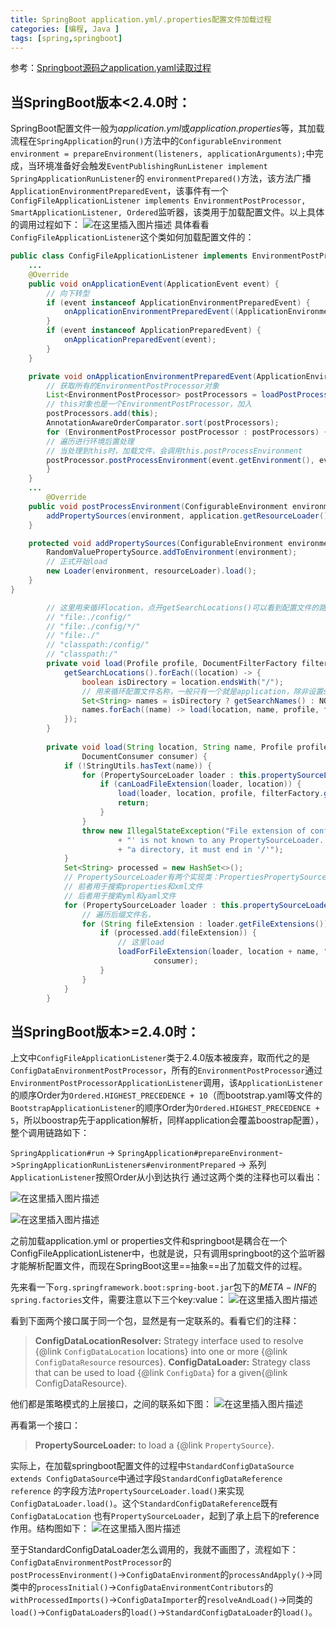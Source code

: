 ```yaml
---
title: SpringBoot application.yml/.properties配置文件加载过程
categories: [编程, Java ]
tags: [spring,springboot]
---
```


参考：[Springboot源码之application.yaml读取过程](https://blog.csdn.net/weixin_43843104/article/details/110131011?ops_request_misc=%257B%2522request%255Fid%2522%253A%2522164627388216780255276878%2522%252C%2522scm%2522%253A%252220140713.130102334..%2522%257D&request_id=164627388216780255276878&biz_id=0&utm_medium=distribute.pc_search_result.none-task-blog-2~blog~baidu_landing_v2~default-2-110131011.nonecase&utm_term=springboot%E8%AF%BB%E5%8F%96application.yml%E8%BF%87%E7%A8%8B&spm=1018.2226.3001.4450)

## 当SpringBoot版本<2.4.0时：

SpringBoot配置文件一般为*application.yml*或*application.properties*等，其加载流程在`SpringApplication`的`run()`方法中的`ConfigurableEnvironment environment = prepareEnvironment(listeners, applicationArguments);`中完成，当环境准备好会触发`EventPublishingRunListener implement SpringApplicationRunListener`的 `environmentPrepared()`方法，该方法广播`ApplicationEnvironmentPreparedEvent`，该事件有一个`ConfigFileApplicationListener implements EnvironmentPostProcessor, SmartApplicationListener, Ordered`监听器，该类用于加载配置文件。以上具体的调用过程如下：
![在这里插入图片描述](/assets/2023/06/09/1.png)
具体看看`ConfigFileApplicationListener`这个类如何加载配置文件的：

```java
public class ConfigFileApplicationListener implements EnvironmentPostProcessor, SmartApplicationListener, Ordered {
	...
	@Override
	public void onApplicationEvent(ApplicationEvent event) {
		// 向下转型
		if (event instanceof ApplicationEnvironmentPreparedEvent) {
			onApplicationEnvironmentPreparedEvent((ApplicationEnvironmentPreparedEvent) event);
		}
		if (event instanceof ApplicationPreparedEvent) {
			onApplicationPreparedEvent(event);
		}
	}

	private void onApplicationEnvironmentPreparedEvent(ApplicationEnvironmentPreparedEvent event) {
		// 获取所有的EnvironmentPostProcessor对象
		List<EnvironmentPostProcessor> postProcessors = loadPostProcessors();
		// this对象也是一个EnvironmentPostProcessor，加入
		postProcessors.add(this);
		AnnotationAwareOrderComparator.sort(postProcessors);
		for (EnvironmentPostProcessor postProcessor : postProcessors) {
		// 遍历进行环境后置处理
		// 当处理到this时，加载文件，会调用this.postProcessEnvironment	
		postProcessor.postProcessEnvironment(event.getEnvironment(), event.getSpringApplication());
		}
	}
	...
		@Override
	public void postProcessEnvironment(ConfigurableEnvironment environment, SpringApplication application) {
		addPropertySources(environment, application.getResourceLoader());
	}

	protected void addPropertySources(ConfigurableEnvironment environment, ResourceLoader resourceLoader) {
		RandomValuePropertySource.addToEnvironment(environment);
		// 正式开始load
		new Loader(environment, resourceLoader).load();
	}
}

		// 这里用来循环location，点开getSearchLocations()可以看到配置文件的路径搜索顺序(LinkedHashSet是有序的)如下:
		// "file:./config/"
		// "file:./config/*/"
		// "file:./"
		// "classpath:/config/"
		// "classpath:/"
		private void load(Profile profile, DocumentFilterFactory filterFactory, DocumentConsumer consumer) {
			getSearchLocations().forEach((location) -> {
				boolean isDirectory = location.endsWith("/");
				// 用来循环配置文件名称，一般只有一个就是application，除非设置spring.profiles.active项
				Set<String> names = isDirectory ? getSearchNames() : NO_SEARCH_NAMES;
				names.forEach((name) -> load(location, name, profile, filterFactory, consumer));
			});
		}
		
		private void load(String location, String name, Profile profile, DocumentFilterFactory filterFactory,
				DocumentConsumer consumer) {
			if (!StringUtils.hasText(name)) {
				for (PropertySourceLoader loader : this.propertySourceLoaders) {
					if (canLoadFileExtension(loader, location)) {
						load(loader, location, profile, filterFactory.getDocumentFilter(profile), consumer);
						return;
					}
				}
				throw new IllegalStateException("File extension of config file location '" + location
						+ "' is not known to any PropertySourceLoader. If the location is meant to reference "
						+ "a directory, it must end in '/'");
			}
			Set<String> processed = new HashSet<>();
			// PropertySourceLoader有两个实现类：PropertiesPropertySourceLoader和YamlPropertySourceLoader
			// 前者用于搜索properties和xml文件
			// 后者用于搜索yml和yaml文件
			for (PropertySourceLoader loader : this.propertySourceLoaders) {
				// 遍历后缀文件名，
				for (String fileExtension : loader.getFileExtensions()) {
					if (processed.add(fileExtension)) {
						// 这里load
						loadForFileExtension(loader, location + name, "." + fileExtension, profile, filterFactory,
								consumer);
					}
				}
			}
		}
```
## 当SpringBoot版本>=2.4.0时：
上文中`ConfigFileApplicationListener`类于2.4.0版本被废弃，取而代之的是`ConfigDataEnvironmentPostProcessor`，所有的`EnvironmentPostProcessor`通过`EnvironmentPostProcessorApplicationListener`调用，该`ApplicationListener`的顺序Order为`Ordered.HIGHEST_PRECEDENCE + 10`（而bootstrap.yaml等文件的`BootstrapApplicationListener`的顺序Order为`Ordered.HIGHEST_PRECEDENCE + 5`，所以boostrap先于application解析，同样application会覆盖boostrap配置），整个调用链路如下：

`SpringApplication#run` -> `SpringApplication#prepareEnvironment`->`SpringApplicationRunListeners#environmentPrepared` -> 系列`ApplicationListener`按照Order从小到达执行
通过这两个类的注释也可以看出：

![在这里插入图片描述](/assets/2023/06/09/2.png)

![在这里插入图片描述](/assets/2023/06/09/3.png)

之前加载application.yml or properties文件和springboot是耦合在一个ConfigFileApplicationListener中，也就是说，只有调用springboot的这个监听器才能解析配置文件，而现在SpringBoot这里==抽象==出了加载文件的过程。

先来看一下`org.springframework.boot:spring-boot.jar`包下的$META-INF$的`spring.factories`文件，需要注意以下三个key:value：
![在这里插入图片描述](/assets/2023/06/09/4.png)

看到下面两个接口属于同一个包，显然是有一定联系的。看看它们的注释：

> **ConfigDataLocationResolver:**    Strategy interface used to resolve {@link `ConfigDataLocation` locations} into one or more {@link `ConfigDataResource` resources}.
> **ConfigDataLoader:**    Strategy class that can be used to load {@link `ConfigData`} for a given{@link ConfigDataResource}.

他们都是策略模式的上层接口，之间的联系如下图：
![在这里插入图片描述](/assets/2023/06/09/5.png)

再看第一个接口：
> **PropertySourceLoader:**    to load a {@link `PropertySource`}.


实际上，在加载springboot配置文件的过程中`StandardConfigDataSource extends ConfigDataSource`中通过字段`StandardConfigDataReference reference` 的字段方法`PropertySourceLoader.load()`来实现`ConfigDataLoader.load()`。这个`StandardConfigDataReference`既有 `ConfigDataLocation` 也有`PropertySourceLoader`，起到了承上启下的reference作用。结构图如下：
![在这里插入图片描述](/assets/2023/06/09/6.png)

至于StandardConfigDataLoader怎么调用的，我就不画图了，流程如下：
`ConfigDataEnvironmentPostProcessor`的`postProcessEnvironment()`$\rightarrow$`ConfigDataEnvironment`的`processAndApply()`$\rightarrow$同类中的`processInitial()`$\rightarrow$`ConfigDataEnvironmentContributors`的`withProcessedImports()`$\rightarrow$`ConfigDataImporter`的`resolveAndLoad()`$\rightarrow$同类的`load()`$\rightarrow$`ConfigDataLoaders`的`load()`$\rightarrow$`StandardConfigDataLoader`的`load()`。

